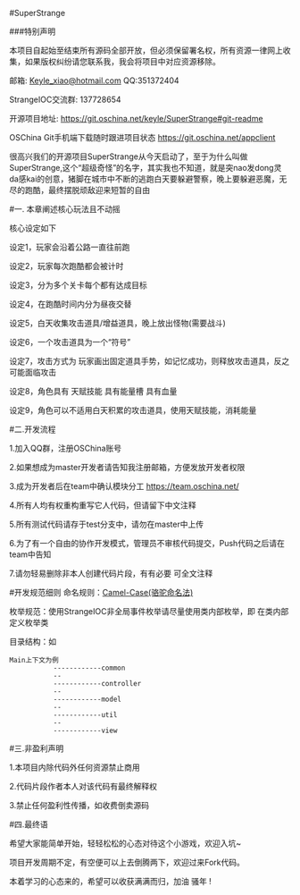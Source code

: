 #SuperStrange

###特别声明

本项目自起始至结束所有源码全部开放，但必须保留署名权，所有资源一律网上收集，如果版权纠纷请您联系我，我会将项目中对应资源移除。

邮箱: Keyle_xiao@hotmail.com  QQ:351372404

StrangeIOC交流群: 137728654

开源项目地址: https://git.oschina.net/keyle/SuperStrange#git-readme

OSChina Git手机端下载随时跟进项目状态 https://git.oschina.net/appclient 

很高兴我们的开源项目SuperStrange从今天启动了，至于为什么叫做SuperStrange,这个“超级奇怪”的名字，其实我也不知道，就是突nao发dong灵da感kai的创意，猪脚在城市中不断的逃跑白天要躲避警察，晚上要躲避恶魔，无尽的跑酷，最终摆脱顽敌迎来短暂的自由
 

#一. 本章阐述核心玩法且不动摇

核心设定如下

设定1，玩家会沿着公路一直往前跑

设定2，玩家每次跑酷都会被计时

设定3，分为多个关卡每个都有达成目标

设定4，在跑酷时间内分为昼夜交替

设定5，白天收集攻击道具/增益道具，晚上放出怪物(需要战斗)

设定6，一个攻击道具为一个“符号”

设定7，攻击方式为 玩家画出固定道具手势，如记忆成功，则释放攻击道具，反之可能面临攻击

设定8，角色具有 天赋技能 具有能量槽 具有血量

设定9，角色可以不适用白天积累的攻击道具，使用天赋技能，消耗能量

 

#二.开发流程

1.加入QQ群，注册OSChina账号

2.如果想成为master开发者请告知我注册邮箱，方便发放开发者权限

3.成为开发者后在team中确认模块分工 https://team.oschina.net/ 

4.所有人均有权重构重写它人代码，但请留下中文注释

5.所有测试代码请存于test分支中，请勿在master中上传

6.为了有一个自由的协作开发模式，管理员不审核代码提交，Push代码之后请在team中告知

7.请勿轻易删除非本人创建代码片段，有有必要 可全文注释


#开发规范细则
命名规则：[Camel-Case(骆驼命名法)](http://baike.baidu.com/link?url=y3Syq4B7nXdn5QTN3sanj19fhC9JuQ5RhGSOmE8K_Kn25tHrXvuNotLr_9atUmRuVpfHVsPFOv41CzV1Dp8jga) 

枚举规范：使用StrangeIOC非全局事件枚举请尽量使用类内部枚举，即 在类内部定义枚举类

目录结构：如 

```
Main上下文为例
		   ------------common
		   --
           ------------controller	 
		   --
		   ------------model
		   --
		   ------------util
		   --
		   ------------view
```


#三.非盈利声明

1.本项目内除代码外任何资源禁止商用

2.代码片段作者本人对该代码有最终解释权

3.禁止任何盈利性传播，如收费倒卖源码

 

#四.最终语

希望大家能简单开始，轻轻松松的心态对待这个小游戏，欢迎入坑~

项目开发周期不定，有空便可以上去倒腾两下，欢迎过来Fork代码。

本着学习的心态来的，希望可以收获满满而归，加油 骚年 !